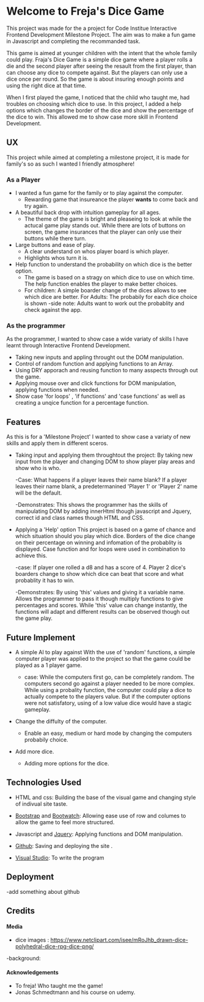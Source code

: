 # Welcome to Freja's Dice Game #

This project was made for the a project for Code Institue Interactive Frontend Development Milestone Project.
The aim was to make a fun game in Javascript and completing the recommanded task.

This game is aimed at younger children with the intent that the whole family could play. Fraja's Dice Game is a simple dice game where a player rolls a die and the second player after seeing the resault from the first player, than can choose any dice to compete against. But the players can only use a dice once per round. So the game is about insuring enough points and using the right dice at that time.

When I first played the game, I noticed that the child who taught me, had troubles on choosing which dice to use. In this project, I added a help options which changes the border of the dice and show the percentage of the dice to win. This allowed me to show case more skill in Frontend Development.



## UX ##
This project while aimed at completing a milestone project, it is made for family's so as such I wanted I friendly atmosphere!

### As a Player ### 

* I wanted a fun game for the family or to play against the computer.
    * Rewarding game that insureance the player **wants** to come back and try again.
* A beautiful back drop with intuition gameplay for all ages.
    * The theme of the game is bright and pleaseing to look at while the actucal game play stands out. While there are lots of buttons on screen, the game insurances that the player can only use their buttons while there turn. 
* Large buttons and ease of play.
    * A clear understand on whos player board is which player. 
    * Highlights whos turn it is.
* Help function to understand the probability on which dice is the better option.
    * The game is based on a stragy on which dice to use on which time. The help function enables the player to make better choices.
    * For children: A simple boarder change of the dices allows to see which dice are better.
    For Adults: The probabily for each dice choice is shown
    -side note: Adults want to work out the probablity and check against the app.

### As the programmer ### 
As the programmer, I wanted to show case a wide variaty of skills I have learnt through Interactive Frontend Development.

* Taking new inputs and appling throught out the DOM manipulation.
* Control of random function and applying functions to an Array.
* Using DRY apporach and reusing function to many asspects through out the game.
* Applying mouse over and click functions for DOM manipulation, applying functions when needed.
* Show case 'for loops' , 'if functions' and 'case functions' as well as creating a unqice function for a percentage function.


## Features ##
As this is for a 'Milestone Project' I wanted to show case a variaty of new skills and apply them in different sceros.

- Taking input and applying them throughtout the project:
    By taking new input from the player and changing DOM to show player play areas and show who is who.
    
    -Case: What happens if a player leaves their name blank?
    If a player leaves their name blank, a predetermanined 'Player 1' or 'Player 2' name will be the default. 

    -Demonstrates: This shows the programmer has the skills of manipulating DOM by adding innerHtml though javascript and Jquery, correct id and class names though HTML and CSS.  

- Applying a 'Help' option
    This project is based on a game of chance and which situation should you play which dice. 
    Borders of the dice change on their percentage on winning and infomation of the probablity is displayed.
    Case function and for loops were used in combination to achieve this.
    
    -case: If player one rolled a d8 and has a score of 4. Player 2 dice's boarders change to show which dice can beat that score and what probablity it has to win.

    -Demonstrates: By using 'this' values and giving it a variable name. Allows the programmer to pass it though multiply functions to give percentages and scores. While 'this' value can change instantly, the functions will adapt and different results can be observed though out the game play.




## Future Implement ##
- A simple AI to play against
    With the use of 'random' functions, a simple computer player was applied to the project so that the game could be played as a 1 player game.
    
    - case: While the computers first go, can be completely random. The computers second go against a player needed to be more complex. While using a probality function, the computer could play a dice to actually compete to the players value. But if the computer options were not satisfatory, using of a low value dice would have a stagic gameplay.

- Change the diffulty of the computer.
    - Enable an easy, medium or hard mode by changing the computers probabily choice.

- Add more dice.
    - Adding more options for the dice.
   
## Technologies Used ##    
- HTML and css: Building the base of the visual game and changing style of indivual site taste.

- [Bootstrap](https://getbootstrap.com/) and [Bootwatch](https://bootswatch.com/): Allowing ease use of row and columes to allow the game to feel more structured.

- Javascript and [Jquery](https://jquery.com/): Applying functions and DOM manipulation.

- [Github](https://github.com/): Saving and deploying the site .

- [Visual Studio](https://visualstudio.microsoft.com/): To write the program

## Deployment ##
-add something about github

## Credits ## 
#### Media ####

- dice images : https://www.netclipart.com/isee/mRoJhb_drawn-dice-polyhedral-dice-rpg-dice-png/

-background:

#### Acknowledgements ####
- To freja! Who taught me the game!
- Jonas Schmedtmann and his course on udemy.


